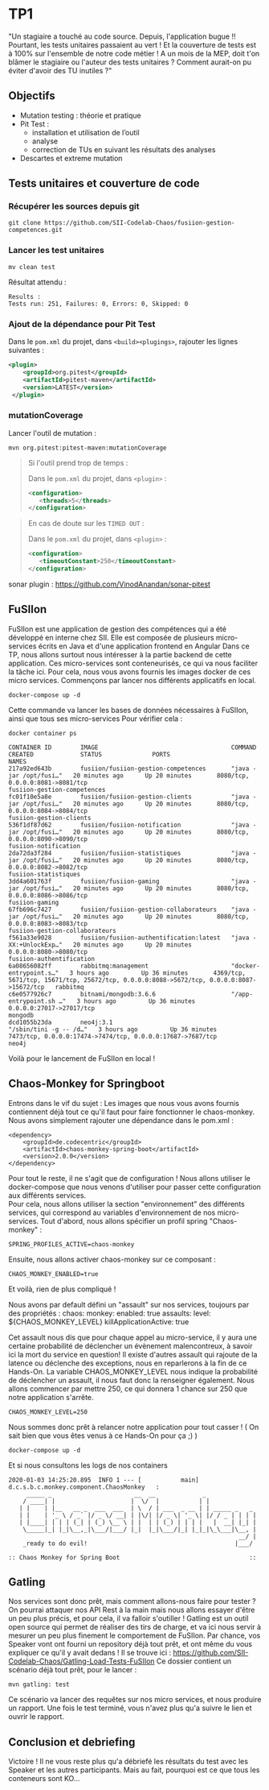 # TP1

"Un stagiaire a touché au code source. Depuis, l'application bugue !!
Pourtant, les tests unitaires passaient au vert ! Et la couverture de tests est à 100% sur l'ensemble de notre code métier !
A un mois de la MEP, doit t'on blâmer le stagiaire ou l'auteur des tests unitaires ?
Comment aurait-on pu éviter d'avoir des TU inutiles ?"

## Objectifs

* Mutation testing : théorie et pratique
* Pit Test :
  * installation et utilisation de l’outil
  * analyse
  * correction de TUs en suivant les résultats des analyses
* Descartes et extreme mutation

## Tests unitaires et couverture de code

### Récupérer les sources depuis git

```shell
git clone https://github.com/SII-Codelab-Chaos/fusiion-gestion-competences.git
```

### Lancer les test unitaires

```shell
mv clean test
```

Résultat attendu :

```shell
Results :
Tests run: 251, Failures: 0, Errors: 0, Skipped: 0
```

### Ajout de la dépendance pour Pit Test

Dans le `pom.xml` du projet, dans `<build><plugings>`, rajouter les lignes suivantes :

```xml
<plugin>
    <groupId>org.pitest</groupId>
    <artifactId>pitest-maven</artifactId>
    <version>LATEST</version>
 </plugin>
```

### mutationCoverage

Lancer l'outil de mutation :

```shell
mvn org.pitest:pitest-maven:mutationCoverage
```
 
> Si l'outil prend trop de temps :
> 
> Dans le `pom.xml` du projet, dans `<plugin>` :
> ```xml
><configuration>
>    <threads>5</threads>
></configuration>
>```

> En cas de doute sur les `TIMED OUT` :
> 
> Dans le `pom.xml` du projet, dans `<plugin>` :
> ```xml
><configuration>
>    <timeoutConstant>250</timeoutConstant>
></configuration>
>```


				
sonar plugin :
https://github.com/VinodAnandan/sonar-pitest

## FuSIIon

FuSIIon est une application de gestion des compétences qui a été développé en interne chez SII.
Elle est composée de plusieurs micro-services écrits en Java et d'une application frontend en Angular
Dans ce TP, nous allons surtout nous intéresser à la partie backend de cette application.
Ces micro-services sont conteneurisés, ce qui va nous faciliter la tâche ici.
Pour cela, nous vous avons fournis les images docker de ces micro services.
Commençons par lancer nos différents applicatifs en local.

    docker-compose up -d
    
Cette commande va lancer les bases de données nécessaires à FuSIIon, ainsi que tous ses micro-services
Pour vérifier cela :

    docker container ps

    CONTAINER ID        IMAGE                                     COMMAND                  CREATED             STATUS              PORTS                                                                                       NAMES
    217a92ed643b        fusiion/fusiion-gestion-competences       "java -jar /opt/fusi…"   20 minutes ago      Up 20 minutes       8080/tcp, 0.0.0.0:8081->8081/tcp                                                            fusiion-gestion-competences
    fc01f10e5a8e        fusiion/fusiion-gestion-clients           "java -jar /opt/fusi…"   20 minutes ago      Up 20 minutes       8080/tcp, 0.0.0.0:8084->8084/tcp                                                            fusiion-gestion-clients
    536f1df87d62        fusiion/fusiion-notification              "java -jar /opt/fusi…"   20 minutes ago      Up 20 minutes       8080/tcp, 0.0.0.0:8090->8090/tcp                                                            fusiion-notification
    2da72da3f284        fusiion/fusiion-statistiques              "java -jar /opt/fusi…"   20 minutes ago      Up 20 minutes       8080/tcp, 0.0.0.0:8082->8082/tcp                                                            fusiion-statistiques
    3dd4a601763f        fusiion/fusiion-gaming                    "java -jar /opt/fusi…"   20 minutes ago      Up 20 minutes       8080/tcp, 0.0.0.0:8086->8086/tcp                                                            fusiion-gaming
    67fb696c7427        fusiion/fusiion-gestion-collaborateurs    "java -jar /opt/fusi…"   20 minutes ago      Up 20 minutes       8080/tcp, 0.0.0.0:8083->8083/tcp                                                            fusiion-gestion-collaborateurs
    f561a33e9028        fusiion/fusiion-authentification:latest   "java -XX:+UnlockExp…"   20 minutes ago      Up 20 minutes       0.0.0.0:8080->8080/tcp                                                                      fusiion-authentification
    6a08656082ff        rabbitmq:management                       "docker-entrypoint.s…"   3 hours ago         Up 36 minutes       4369/tcp, 5671/tcp, 15671/tcp, 25672/tcp, 0.0.0.0:8088->5672/tcp, 0.0.0.0:8087->15672/tcp   rabbitmq
    c6e0577926c7        bitnami/mongodb:3.6.6                     "/app-entrypoint.sh …"   3 hours ago         Up 36 minutes       0.0.0.0:27017->27017/tcp                                                                    mongodb
    dcd1055b23da        neo4j:3.1                                 "/sbin/tini -g -- /d…"   3 hours ago         Up 36 minutes       7473/tcp, 0.0.0.0:17474->7474/tcp, 0.0.0.0:17687->7687/tcp                                  neo4j    
 
 Voilà pour le lancement de FuSIIon en local !
 
 ## Chaos-Monkey for Springboot
 
 Entrons dans le vif du sujet :
 Les images que nous vous avons fournis contiennent déjà tout ce qu'il faut pour faire fonctionner le chaos-monkey.
 Nous avons simplement rajouter une dépendance dans le pom.xml :
   
    <dependency>
        <groupId>de.codecentric</groupId>
        <artifactId>chaos-monkey-spring-boot</artifactId>
        <version>2.0.0</version>
    </dependency>
    
Pour tout le reste, il ne s'agit que de configuration !
Nous allons utiliser le docker-compose que nous venons d'utiliser pour passer cette configuration aux différents services.    
Pour cela, nous allons utiliser la section "environnement" des différents services, qui correspond au variables d'environnement de nos micro-services.
Tout d'abord, nous allons spécifier un profil spring "Chaos-monkey" :

    SPRING_PROFILES_ACTIVE=chaos-monkey

Ensuite, nous allons activer chaos-monkey sur ce composant :
    
    CHAOS_MONKEY_ENABLED=true
    
Et voilà, rien de plus compliqué !

Nous avons par default défini un "assault" sur nos services, toujours par des propriétés :
chaos:
  monkey:
    enabled: true
    assaults:
      level: ${CHAOS_MONKEY_LEVEL}
      killApplicationActive: true
      
Cet assault nous dis que pour chaque appel au micro-service, il y aura une certaine probabilité de déclencher un évènement malencontreux, à savoir ici la mort du service en question!
Il existe d'autres assault qui rajoute de la latence ou déclenche des exceptions, nous en reparlerons à la fin de ce Hands-On.
La variable CHAOS_MONKEY_LEVEL nous indique la probabilité de déclencher un assault, il nous faut donc la renseigner également.
Nous allons commencer par mettre 250, ce qui donnera 1 chance sur 250 que notre application s'arrête.

    CHAOS_MONKEY_LEVEL=250
    
Nous sommes donc prêt à relancer notre application pour tout casser ! ( On sait bien que vous êtes venus à ce Hands-On pour ça ;) )

    docker-compose up -d

Et si nous consultons les logs de nos containers

    2020-01-03 14:25:20.895  INFO 1 --- [           main] d.c.s.b.c.monkey.component.ChaosMonkey   : 
         _____ _                       __  __             _
        / ____| |                     |  \/  |           | |
       | |    | |__   __ _  ___  ___  | \  / | ___  _ __ | | _____ _   _
       | |    | '_ \ / _` |/ _ \/ __| | |\/| |/ _ \| '_ \| |/ / _ | | | |
       | |____| | | | (_| | (_) \__ \ | |  | | (_) | | | |   |  __| |_| |
        \_____|_| |_|\__,_|\___/|___/ |_|  |_|\___/|_| |_|_|\_\___|\__, |
                                                                    __/ |
        _ready to do evil!                                         |___/
    
    :: Chaos Monkey for Spring Boot                                    ::
    
## Gatling

Nos services sont donc prêt, mais comment allons-nous faire pour tester ?
On pourrai attaquer nos API Rest à la main mais nous allons essayer d'être un peu plus précis, et pour cela, il va falloir s'outiller !
Gatling est un outil open source qui permet de réaliser des tirs de charge, et va ici nous servir à mesurer un peu plus finement le comportement de FuSIIon.
Par chance, vos Speaker vont ont fourni un repository déjà tout prêt, et ont même du vous expliquer ce qu'il y avait dedans !
Il se trouve ici : https://github.com/SII-Codelab-Chaos/Gatling-Load-Tests-FuSIIon
Ce dossier contient un scénario déjà tout prêt, pour le lancer :

    mvn gatling: test
    
Ce scénario va lancer des requêtes sur nos micro services, et nous produire un rapport.
Une fois le test terminé, vous n'avez plus qu'a suivre le lien et ouvrir le rapport.

## Conclusion et debriefing

Victoire ! Il ne vous reste plus qu'a débriefé les résultats du test avec les Speaker et les autres participants.
Mais au fait, pourquoi est ce que tous les conteneurs sont KO...


